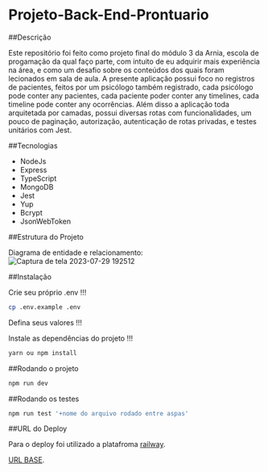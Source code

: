 # Projeto-Back-End-Prontuario

##Descrição

Este repositório foi feito como projeto final do módulo 3 da Arnia, escola de progamação da qual faço parte, com intuito de eu adquirir mais experiência na área, e como um 
desafio sobre os conteúdos dos quais foram lecionados em sala de aula.
A presente aplicação possui foco no registros de pacientes, feitos por um psicólogo também registrado, cada psicólogo pode conter any pacientes, cada paciente poder conter any
timelines, cada timeline pode conter any ocorrências.
Além disso a aplicação toda arquitetada por camadas, possui diversas rotas com funcionalidades, um pouco de paginação, autorização, autenticação de rotas privadas, e testes  
unitários com Jest.

##Tecnologias

- NodeJs
- Express
- TypeScript
- MongoDB
- Jest
- Yup
- Bcrypt
- JsonWebToken

##Estrutura do Projeto

Diagrama de entidade e relacionamento:
![Captura de tela 2023-07-29 192512](https://github.com/CaioSjc/Projeto-Back-End-Prontuario/assets/115433314/8144348f-fe75-4623-9475-683f1a3ec8a0)

##Instalação

Crie seu próprio .env !!!

```bash
cp .env.example .env
```

Defina seus valores !!!

Instale as dependências do projeto !!!

```bash
yarn ou npm install
```

##Rodando o projeto

```bash
npm run dev
```

##Rodando os testes

```bash
npm run test '+nome do arquivo rodado entre aspas'
```

##URL do Deploy

Para o deploy foi utilizado a platafroma [railway](https://railway.app/).

[URL BASE]().

